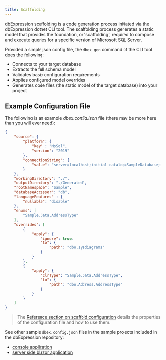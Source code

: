 ```yaml
---
title: Scaffolding
---
```


dbExpression scaffolding is a code generation process initiated via the dbExpression dotnet CLI tool.  The scaffolding process generates 
a static model that provides the foundation, or 'scaffolding', required to compose and execute queries for a specific version of Microsoft SQL Server.  

Provided a simple json config file, the `dbex gen` command of the CLI tool does the following:
* Connects to your target database
* Extracts the full schema model
* Validates basic configuration requirements
* Applies configured model overrides 
* Generates code files (the static model of the target database) into your project

## Example Configuration File
The following is an example *dbex.config.json* file (there may be more here than you will ever need):
```json
{
    "source": {
        "platform": {
            "key" : "MsSql",
            "version": "2019"
        },
        "connectionString": {
            "value": "server=localhost;initial catalog=SampleDatabase;integrated security=true"
        }
    },
    "workingDirectory": "./",
    "outputDirectory": "./Generated",
    "rootNamespace": "Sample",
    "databaseAccessor": "db",
    "languageFeatures" : {
        "nullable": "disable"
    },
    "enums": [
        "Sample.Data.AddressType"
    ],
    "overrides": [
        {
            "apply": {
                "ignore": true,
                "to": {
                    "path": "dbo.sysdiagrams"
                }
            }
        }, 
        {
            "apply": {
                "clrType": "Sample.Data.AddressType",
                "to": {
                    "path": "dbo.Address.AddressType"
                }
            }
        }
    ]
}
```
> The [Reference section on scaffold configuration](../../reference/configuration/scaffolding/object-overrides) details the properties of the configuration file 
and how to use them.

See other sample `dbex.config.json` files in the sample projects included in the dbExpression repository:
* [console application](https://github.com/dbexpression-team/dbexpression/tree/master/samples/mssql/NetCoreConsoleApp/dbex.config.json)
* [server side blazor application](https://github.com/dbexpression-team/dbexpression/tree/master/samples/mssql/ServerSideBlazorApp/dbex.config.json)
